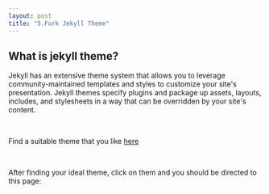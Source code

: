 ```yaml
---
layout: post
title: "5.Fork Jekyll Theme"
---
```

<html> 
  <body>
    <h2>What is jekyll theme?</h2>
    <p>Jekyll has an extensive theme system that allows you to leverage community-maintained templates and styles to customize your site's presentation. 
      Jekyll themes specify plugins and package up assets, layouts, includes, and stylesheets in a way that can be overridden by your site's content.
    </p>
    <br />
    <p>Find a suitable theme that you like <a href= "http://jekyllthemes.org/">here</a></p>
    <br />
    <p>After finding your ideal theme, click on them and you should be directed to this page:</p>
    <img scr="caymen-page.png" alt="blog theme screenshot>
  </body>
</html>
